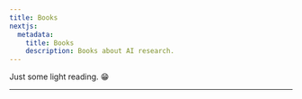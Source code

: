 ```yaml
---
title: Books
nextjs:
  metadata:
    title: Books
    description: Books about AI research.
---
```


Just some light reading. 😁

---

<!--
I'm not compensated for these recommendations. I just like them.

Amazon links for convenience only, they aren't affiliate links.

## Machine Learning

Sit commodi iste iure molestias qui amet voluptatem sed quaerat. Nostrum aut pariatur. Sint ipsa praesentium dolor error cumque velit tenetur.

### Reinforcement Learning

Sit commodi iste iure molestias qui amet voluptatem sed quaerat. Nostrum aut pariatur. Sint ipsa praesentium dolor error cumque velit tenetur quaerat exercitationem. Consequatur et cum atque mollitia qui quia necessitatibus.

## Information Theory

Sit commodi iste iure molestias qui amet voluptatem sed quaerat. Nostrum aut pariatur. Sint ipsa praesentium dolor error cumque velit tenetur.

## Math

Sit commodi iste iure molestias qui amet voluptatem sed quaerat. Nostrum aut pariatur. Sint ipsa praesentium dolor error cumque velit tenetur.

### Math for Machine Learning

### Linear Algebra

### Probability & Statistics

## Programming

### Algorithms

Python Algorithms: Mastering Basic Algorithms in the Python Language

Algorithms

Algorithms

Can you go wrong with theses books? I don't think so.

## Misc -->
